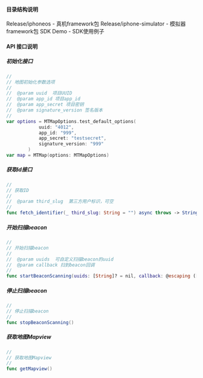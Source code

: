 #### 目录结构说明

Release/iphoneos - 真机framework包
Release/iphone-simulator - 模拟器framework包
SDK Demo - SDK使用例子


#### API 接口说明
##### 初始化接口
```swift
//
// 地图初始化参数选项
// 
//  @param uuid  项目UUID
//  @param app_id 项目app_id
//  @param app_secret 项目密钥
//  @param signature_version 签名版本
// 
var options = MTMapOptions.test_default_options(
            uuid: "4012",
            app_id: "999",
            app_secret: "testsecret",
            signature_version: "999"
        )
var map = MTMap(options: MTMapOptions)
```

##### 获取id接口
```swift
//
// 获取ID
// 
//  @param third_slug  第三方用户标识，可空
// 
func fetch_identifier(_ third_slug: String = "") async throws -> String
```

##### 开始扫描beacon
```swift
//
// 开始扫描beacon
// 
//  @param uuids  可自定义扫描beacon的uuid
//  @param callback 扫到beacon回调
// 
func startBeaconScanning(uuids: [String]? = nil, callback: @escaping ([CLBeacon]) -> Void) async throws -> Void
```

##### 停止扫描beacon
```swift
//
// 停止扫描beacon
// 
func stopBeaconScanning()
```


##### 获取地图Mapview
```swift
//
// 获取地图Mapview
// 
func getMapview()
```